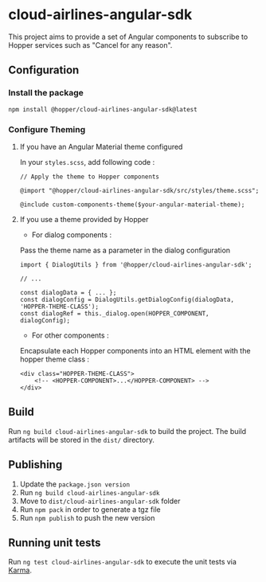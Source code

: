 # cloud-airlines-angular-sdk

This project aims to provide a set of Angular components to subscribe to Hopper services such as "Cancel for any reason".

## Configuration

### Install the package

```
npm install @hopper/cloud-airlines-angular-sdk@latest
```

### Configure Theming

1. If you have an Angular Material theme configured

    In your `styles.scss`, add following code :

    ```
    // Apply the theme to Hopper components 

    @import "@hopper/cloud-airlines-angular-sdk/src/styles/theme.scss";

    @include custom-components-theme($your-angular-material-theme);
    ```

2. If you use a theme provided by Hopper

    - For dialog components :

    Pass the theme name as a parameter in the dialog configuration

    ```
    import { DialogUtils } from '@hopper/cloud-airlines-angular-sdk';

    // ...

    const dialogData = { ... };
    const dialogConfig = DialogUtils.getDialogConfig(dialogData, 'HOPPER-THEME-CLASS');
    const dialogRef = this._dialog.open(HOPPER_COMPONENT, dialogConfig);
    ```
    - For other components :

    Encapsulate each Hopper components into an HTML element with the hopper theme class :

    ```
    <div class="HOPPER-THEME-CLASS">
        <!-- <HOPPER-COMPONENT>...</HOPPER-COMPONENT> -->
    </div>
    ```

## Build

Run `ng build cloud-airlines-angular-sdk` to build the project. The build artifacts will be stored in the `dist/` directory.

## Publishing

1. Update the `package.json version`
2. Run `ng build cloud-airlines-angular-sdk`
3. Move to `dist/cloud-airlines-angular-sdk` folder
4. Run `npm pack` in order to generate a tgz file
5. Run `npm publish` to push the new version

## Running unit tests

Run `ng test cloud-airlines-angular-sdk` to execute the unit tests via [Karma](https://karma-runner.github.io).
